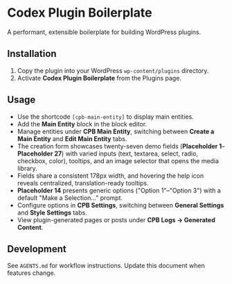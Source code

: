 # Codex Plugin Boilerplate

A performant, extensible boilerplate for building WordPress plugins.

## Installation

1. Copy the plugin into your WordPress `wp-content/plugins` directory.
2. Activate **Codex Plugin Boilerplate** from the Plugins page.

## Usage

 - Use the shortcode `[cpb-main-entity]` to display main entities.
 - Add the **Main Entity** block in the block editor.
 - Manage entities under **CPB Main Entity**, switching between **Create a Main Entity** and **Edit Main Entity** tabs.
 - The creation form showcases twenty-seven demo fields (**Placeholder 1**–**Placeholder 27**) with varied inputs (text, textarea, select, radio, checkbox, color), tooltips, and an image selector that opens the media library.
- Fields share a consistent 178px width, and hovering the help icon reveals centralized, translation-ready tooltips.
- **Placeholder 14** presents generic options ("Option 1"–"Option 3") with a default "Make a Selection..." prompt.
 - Configure options in **CPB Settings**, switching between **General Settings** and **Style Settings** tabs.
 - View plugin-generated pages or posts under **CPB Logs → Generated Content**.

## Development

See `AGENTS.md` for workflow instructions. Update this document when features change.
